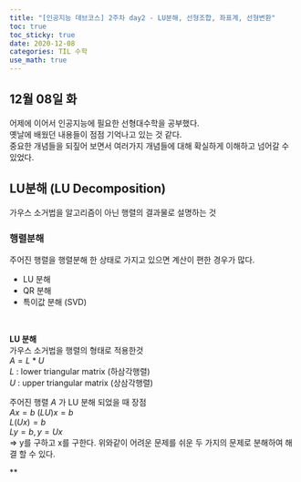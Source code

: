 ```yaml
---
title: "[인공지능 데브코스] 2주차 day2 - LU분해, 선형조합, 좌표계, 선형변환"
toc: true
toc_sticky: true
date: 2020-12-08
categories: TIL 수학
use_math: true
---
```


## 12월 08일 화  

어제에 이어서 인공지능에 필요한 선형대수학을 공부했다.  
옛날에 배웠던 내용들이 점점 기억나고 있는 것 같다.  
중요한 개념들을 되짚어 보면서 여러가지 개념들에 대해 확실하게 이해하고 넘어갈 수 있었다.  


## LU분해 (LU Decomposition)

가우스 소거법을 알고리즘이 아닌 행렬의 결과물로 설명하는 것

### 행렬분해  
주어진 행렬을 행렬분해 한 상태로 가지고 있으면 계산이 편한 경우가 많다.
- LU 분해
- QR 분해
- 특이값 분해 (SVD)  
<p>&nbsp;</p>  

**LU 분해**  
가우스 소거법을 행렬의 형태로 적용한것  
$A = L * U$  
$L$ : lower triangular matrix (하삼각행렬)  
$U$ : upper triangular matrix (상삼각행렬)  

주어진 행렬 $A$ 가 LU 분해 되었을 때 장점  
$Ax = b$
$(LU)x = b$  
$L(Ux) = b$  
$Ly = b, y = Ux$  
=> y를 구하고 x를 구한다.
위와같이 어려운 문제를 쉬운 두 가지의 문제로 분해하여 해결 할 수 있다.  

**


